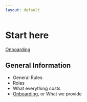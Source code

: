 ```yaml
---
layout: default
---
```


# Start here
[Onboarding](./pages/onboarding.md)

## General Information
* General Rules
* Roles
* What everything costs
* [Onboarding](./pages/camp-features.md), or What we provide

